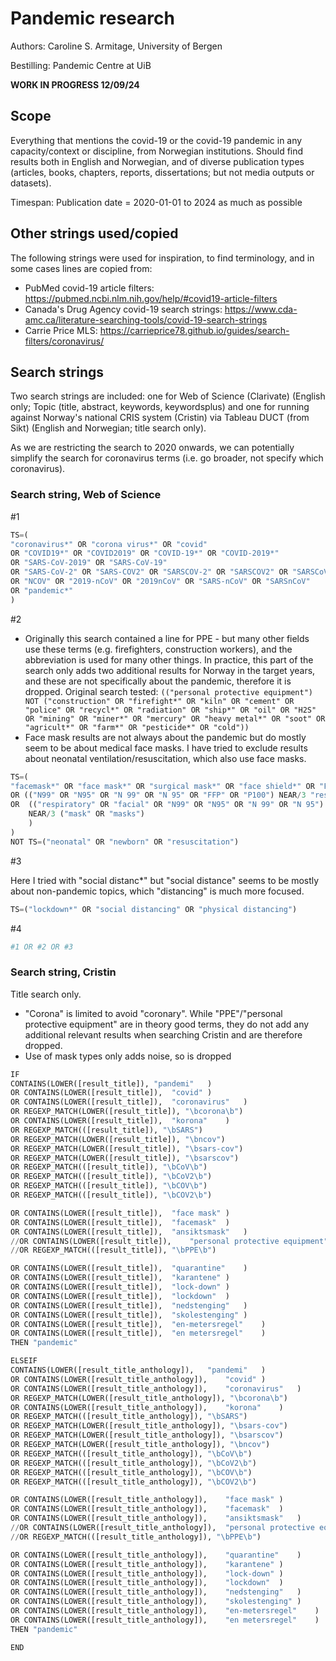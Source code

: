 # Pandemic research

Authors: Caroline S. Armitage, University of Bergen

Bestilling: Pandemic Centre at UiB

**WORK IN PROGRESS 12/09/24**

## Scope

Everything that mentions the covid-19 or the covid-19 pandemic in any capacity/context or discipline, from Norwegian institutions. Should find results both in English and Norwegian, and of diverse publication types (articles, books, chapters, reports, dissertations; but not media outputs or datasets).

Timespan: Publication date = 2020-01-01 to 2024 as much as possible

## Other strings used/copied

The following strings were used for inspiration, to find terminology, and in some cases lines are copied from:

- PubMed covid-19 article filters: https://pubmed.ncbi.nlm.nih.gov/help/#covid19-article-filters
- Canada's Drug Agency covid-19 search strings: https://www.cda-amc.ca/literature-searching-tools/covid-19-search-strings
- Carrie Price MLS: https://carrieprice78.github.io/guides/search-filters/coronavirus/

## Search strings

Two search strings are included: one for Web of Science (Clarivate) (English only; Topic (title, abstract, keywords, keywordsplus) and one for running against Norway's national CRIS system (Cristin) via Tableau DUCT (from Sikt) (English and Norwegian; title search only).

As we are restricting the search to 2020 onwards, we can potentially simplify the search for coronavirus terms (i.e. go broader, not specify which coronavirus). 

### Search string, Web of Science

#1

```py
TS=(
"coronavirus*" OR "corona virus*" OR "covid"
OR "COVID19*" OR "COVID2019" OR "COVID-19*" OR "COVID-2019*" 
OR "SARS-CoV-2019" OR "SARS-CoV-19"
OR "SARS-CoV-2" OR "SARS-COV2" OR "SARSCOV-2" OR "SARSCOV2" OR "SARSCoV"
OR "NCOV" OR "2019-nCoV" OR "2019nCoV" OR "SARS-nCoV" OR "SARSnCoV"
OR "pandemic*"
)
```

#2

- Originally this search contained a line for PPE - but many other fields use these terms (e.g. firefighters, construction workers), and the abbreviation is used for many other things. In practice, this part of the search only adds two additional results for Norway in the target years, and these are not specifically about the pandemic, therefore it is dropped. Original search tested: `(("personal protective equipment") NOT ("construction" OR "firefight*" OR "kiln" OR "cement" OR "police" OR "recycl*" OR "radiation" OR "ship*" OR "oil" OR "H2S" OR "mining" OR "miner*" OR "mercury" OR "heavy metal*" OR "soot" OR "agricult*" OR "farm*" OR "pesticide*" OR "cold"))`
- Face mask results are not always about the pandemic but do mostly seem to be about medical face masks. I have tried to exclude results about neonatal ventilation/resuscitation, which also use face masks.

```py
TS=(
"facemask*" OR "face mask*" OR "surgical mask*" OR "face shield*" OR "FFP1" OR "FFP2"
OR (("N99" OR "N95" OR "N 99" OR "N 95" OR "FFP" OR "P100") NEAR/3 "respirator*")
OR 	(("respiratory" OR "facial" OR "N99" OR "N95" OR "N 99" OR "N 95")
	NEAR/3 ("mask" OR "masks")
	)
)
NOT TS=("neonatal" OR "newborn" OR "resuscitation")
```

#3

Here I tried with "social distanc*" but "social distance" seems to be mostly about non-pandemic topics, which "distancing" is much more focused. 

```py
TS=("lockdown*" OR "social distancing" OR "physical distancing")
```

#4
```py
#1 OR #2 OR #3
```

### Search string, Cristin

Title search only.

- "Corona" is limited to avoid "coronary". While "PPE"/"personal protective equipment" are in theory good terms, they do not add any additional relevant results when searching Cristin and are therefore dropped.
- Use of mask types only adds noise, so is dropped

```py
IF 
CONTAINS(LOWER([result_title]),	"pandemi"	)
OR CONTAINS(LOWER([result_title]),	"covid"	)
OR CONTAINS(LOWER([result_title]),	"coronavirus"	)
OR REGEXP_MATCH(LOWER([result_title]), "\bcorona\b")
OR CONTAINS(LOWER([result_title]),	"korona"	)
OR REGEXP_MATCH(([result_title]), "\bSARS")
OR REGEXP_MATCH(LOWER([result_title]), "\bncov")
OR REGEXP_MATCH(LOWER([result_title]), "\bsars-cov")
OR REGEXP_MATCH(LOWER([result_title]), "\bsarscov")
OR REGEXP_MATCH(([result_title]), "\bCoV\b")
OR REGEXP_MATCH(([result_title]), "\bCoV2\b")
OR REGEXP_MATCH(([result_title]), "\bCOV\b")
OR REGEXP_MATCH(([result_title]), "\bCOV2\b")

OR CONTAINS(LOWER([result_title]),	"face mask"	)
OR CONTAINS(LOWER([result_title]),	"facemask"	)
OR CONTAINS(LOWER([result_title]),	"ansiktsmask"	)
//OR CONTAINS(LOWER([result_title]),	"personal protective equipment"	)
//OR REGEXP_MATCH(([result_title]), "\bPPE\b")

OR CONTAINS(LOWER([result_title]),	"quarantine"	)
OR CONTAINS(LOWER([result_title]),	"karantene"	)
OR CONTAINS(LOWER([result_title]),	"lock-down"	)
OR CONTAINS(LOWER([result_title]),	"lockdown"	)
OR CONTAINS(LOWER([result_title]),	"nedstenging"	)
OR CONTAINS(LOWER([result_title]),	"skolestenging"	)
OR CONTAINS(LOWER([result_title]),	"en-metersregel"	)
OR CONTAINS(LOWER([result_title]),	"en metersregel"	)
THEN "pandemic"

ELSEIF 
CONTAINS(LOWER([result_title_anthology]),	"pandemi"	)
OR CONTAINS(LOWER([result_title_anthology]),	"covid"	)
OR CONTAINS(LOWER([result_title_anthology]),	"coronavirus"	)
OR REGEXP_MATCH(LOWER([result_title_anthology]), "\bcorona\b")
OR CONTAINS(LOWER([result_title_anthology]),	"korona"	)
OR REGEXP_MATCH(([result_title_anthology]), "\bSARS")
OR REGEXP_MATCH(LOWER([result_title_anthology]), "\bsars-cov")
OR REGEXP_MATCH(LOWER([result_title_anthology]), "\bsarscov")
OR REGEXP_MATCH(LOWER([result_title_anthology]), "\bncov")
OR REGEXP_MATCH(([result_title_anthology]), "\bCoV\b")
OR REGEXP_MATCH(([result_title_anthology]), "\bCoV2\b")
OR REGEXP_MATCH(([result_title_anthology]), "\bCOV\b")
OR REGEXP_MATCH(([result_title_anthology]), "\bCOV2\b")

OR CONTAINS(LOWER([result_title_anthology]),	"face mask"	)
OR CONTAINS(LOWER([result_title_anthology]),	"facemask"	)
OR CONTAINS(LOWER([result_title_anthology]),	"ansiktsmask"	)
//OR CONTAINS(LOWER([result_title_anthology]),	"personal protective equipment"	)
//OR REGEXP_MATCH(([result_title_anthology]), "\bPPE\b")

OR CONTAINS(LOWER([result_title_anthology]),	"quarantine"	)
OR CONTAINS(LOWER([result_title_anthology]),	"karantene"	)
OR CONTAINS(LOWER([result_title_anthology]),	"lock-down"	)
OR CONTAINS(LOWER([result_title_anthology]),	"lockdown"	)
OR CONTAINS(LOWER([result_title_anthology]),	"nedstenging"	)
OR CONTAINS(LOWER([result_title_anthology]),	"skolestenging"	)
OR CONTAINS(LOWER([result_title_anthology]),	"en-metersregel"	)
OR CONTAINS(LOWER([result_title_anthology]),	"en metersregel"	)
THEN "pandemic"

END
```
